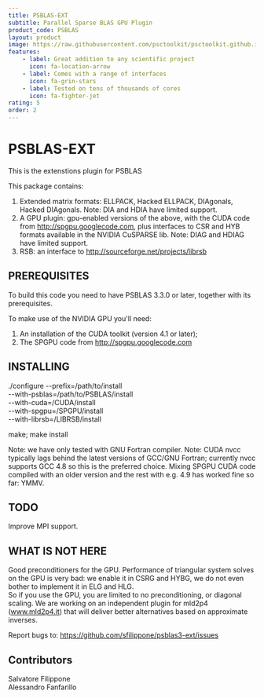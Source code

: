 ```yaml
---
title: PSBLAS-EXT
subtitle: Parallel Sparse BLAS GPU Plugin
product_code: PSBLAS
layout: product
image: https://raw.githubusercontent.com/psctoolkit/psctoolkit.github.io/master/img/psblaslibraryext.png
features:
    - label: Great addition to any scientific project
      icon: fa-location-arrow
    - label: Comes with a range of interfaces
      icon: fa-grin-stars
    - label: Tested on tens of thousands of cores
      icon: fa-fighter-jet
rating: 5
order: 2
---
```


PSBLAS-EXT
===========================

This is the extenstions plugin for PSBLAS

This package contains: 
1. Extended matrix formats: ELLPACK, Hacked ELLPACK, DIAgonals, Hacked
   DIAgonals. Note: DIA and HDIA have limited support.      
2. A GPU plugin: gpu-enabled versions of the above, with the CUDA code
   from http://spgpu.googlecode.com,  plus interfaces to
   CSR and HYB formats available in the NVIDIA CuSPARSE lib.
   Note: DIAG and HDIAG have limited support. 
3. RSB: an interface to http://sourceforge.net/projects/librsb


PREREQUISITES
-------------

To build this code you need to have PSBLAS 3.3.0 or later, together
with its prerequisites. 

To make use of the NVIDIA GPU you'll need:
1. An installation of the CUDA toolkit (version 4.1 or later); 
2. The SPGPU code from http://spgpu.googlecode.com



INSTALLING
----------

./configure --prefix=/path/to/install \
            --with-psblas=/path/to/PSBLAS/install \
	    --with-cuda=/CUDA/install \
	    --with-spgpu=/SPGPU/install \
	    --with-librsb=/LIBRSB/install

make;
make install

Note: we have only tested with GNU Fortran compiler. 
Note: CUDA nvcc typically lags behind the latest  versions of GCC/GNU
      Fortran; currently nvcc supports GCC 4.8 so this is the preferred choice.
      Mixing SPGPU CUDA code  compiled with an older version and the rest with
      e.g. 4.9 has  worked fine so far: YMMV.  


TODO
----
Improve MPI support.


WHAT IS NOT HERE
----------------
Good preconditioners for the GPU. Performance of  triangular system
solves on the GPU is very bad: we enable it in CSRG and HYBG, we do
not even bother to implement it in ELG and HLG.  
So if you use the GPU, you are limited to no preconditioning, or
diagonal scaling. We are working on an independent plugin for mld2p4 
(www.mld2p4.it) that will deliver better alternatives based on
approximate inverses.  


Report bugs to:
 https://github.com/sfilippone/psblas3-ext/issues

Contributors
------------
 Salvatore Filippone     
 Alessandro Fanfarillo   
